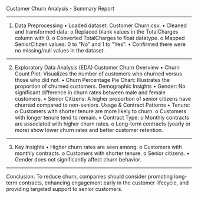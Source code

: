 Customer Churn Analysis - Summary Report
________________________________________
1. Data Preprocessing
•	Loaded dataset: Customer Churn.csv.
•	Cleaned and transformed data:
o	Replaced blank values in the TotalCharges column with 0.
o	Converted TotalCharges to float datatype.
o	Mapped SeniorCitizen values: 0 to "No" and 1 to "Yes".
•	Confirmed there were no missing/null values in the dataset.
________________________________________
2. Exploratory Data Analysis (EDA)
Customer Churn Overview
•	Churn Count Plot: Visualizes the number of customers who churned versus those who did not.
•	Churn Percentage Pie Chart: Illustrates the proportion of churned customers.
Demographic Insights
•	Gender: No significant difference in churn rates between male and female customers.
•	Senior Citizens: A higher proportion of senior citizens have churned compared to non-seniors.
Usage & Contract Patterns
•	Tenure:
o	Customers with shorter tenure are more likely to churn.
o	Customers with longer tenure tend to remain.
•	Contract Type:
o	Monthly contracts are associated with higher churn rates.
o	Long-term contracts (yearly or more) show lower churn rates and better customer retention.
________________________________________
3. Key Insights
•	Higher churn rates are seen among:
o	Customers with monthly contracts.
o	Customers with shorter tenure.
o	Senior citizens.
•	Gender does not significantly affect churn behavior.
________________________________________
Conclusion: To reduce churn, companies should consider promoting long-term contracts, enhancing engagement early in the customer lifecycle, and providing targeted support to senior customers.

